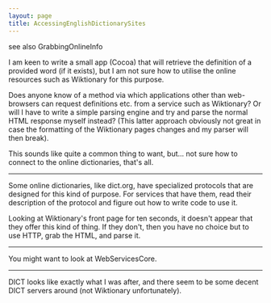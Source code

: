 ```yaml
---
layout: page
title: AccessingEnglishDictionarySites
---
```


see also GrabbingOnlineInfo

I am keen to write a small app (Cocoa) that will retrieve the definition of a provided word (if it exists), but I am not sure how to utilise the online resources such as Wiktionary for this purpose. 

Does anyone know of a method via which applications other than web-browsers can request definitions etc. from a service such as Wiktionary? Or will I have to write a simple parsing engine and try and parse the normal HTML response myself instead? (This latter approach obviously not great in case the formatting of the Wiktionary pages changes and my parser will then break).

This sounds like quite a common thing to want, but... not sure how to connect to the online dictionaries, that's all.

----

Some online dictionaries, like dict.org, have specialized protocols that are designed for this kind of purpose. For services that have them, read their description of the protocol and figure out how to write code to use it.

Looking at Wiktionary's front page for ten seconds, it doesn't appear that they offer this kind of thing. If they don't, then you have no choice but to use HTTP, grab the HTML, and parse it.

----

You might want to look at WebServicesCore.

----

DICT looks like exactly what I was after, and there seem to be some decent DICT servers around (not Wiktionary unfortunately).

